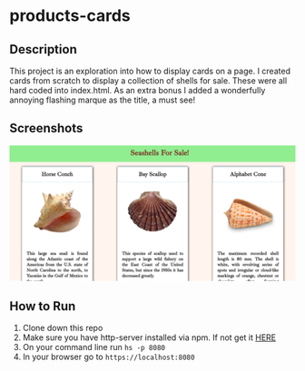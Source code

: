 # products-cards

## Description 
This project is an exploration into how to display cards on a page. I created cards from scratch to display a collection of shells for sale. These were all hard coded into index.html. As an extra bonus I added a wonderfully annoying flashing marque as the title, a must see!

## Screenshots
![Main Screen](./screenshots/product-cards.png)

## How to Run
1. Clone down this repo
2. Make sure you have http-server installed via npm. If not get it
[HERE](https://www.npmjs.com/package/http-server)
3. On your command line run `hs -p 8080`
4. In your browser go to `https://localhost:8080`